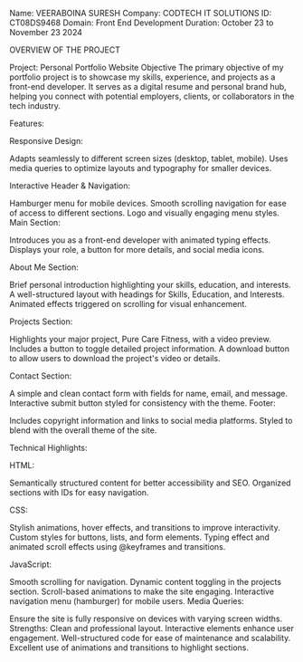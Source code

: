 Name: VEERABOINA SURESH
Company: CODTECH IT SOLUTIONS
ID: CT08DS9468
Domain: Front End Development
Duration: October 23 to November 23 2024

OVERVIEW OF THE PROJECT

Project: Personal Portfolio Website
Objective
The primary objective of my portfolio project is to showcase my skills, experience, and projects as a front-end developer. It serves as a digital resume and personal brand hub, helping you connect with potential employers, clients, or collaborators in the tech industry.

Features:
   
Responsive Design:

Adapts seamlessly to different screen sizes (desktop, tablet, mobile).
Uses media queries to optimize layouts and typography for smaller devices.
    
Interactive Header & Navigation:

Hamburger menu for mobile devices.
Smooth scrolling navigation for ease of access to different sections.
Logo and visually engaging menu styles.
Main Section:

Introduces you as a front-end developer with animated typing effects.
Displays your role, a button for more details, and social media icons.

About Me Section:

Brief personal introduction highlighting your skills, education, and interests.
A well-structured layout with headings for Skills, Education, and Interests.
Animated effects triggered on scrolling for visual enhancement.

Projects Section:

Highlights your major project, Pure Care Fitness, with a video preview.
Includes a button to toggle detailed project information.
A download button to allow users to download the project's video or details.

Contact Section:

A simple and clean contact form with fields for name, email, and message.
Interactive submit button styled for consistency with the theme.
Footer:

Includes copyright information and links to social media platforms.
Styled to blend with the overall theme of the site.

Technical Highlights:

HTML:

Semantically structured content for better accessibility and SEO.
Organized sections with IDs for easy navigation.

CSS:

Stylish animations, hover effects, and transitions to improve interactivity.
Custom styles for buttons, lists, and form elements.
Typing effect and animated scroll effects using @keyframes and transitions.

JavaScript:

Smooth scrolling for navigation.
Dynamic content toggling in the projects section.
Scroll-based animations to make the site engaging.
Interactive navigation menu (hamburger) for mobile users.
Media Queries:

Ensure the site is fully responsive on devices with varying screen widths.
Strengths:
Clean and professional layout.
Interactive elements enhance user engagement.
Well-structured code for ease of maintenance and scalability.
Excellent use of animations and transitions to highlight sections.
